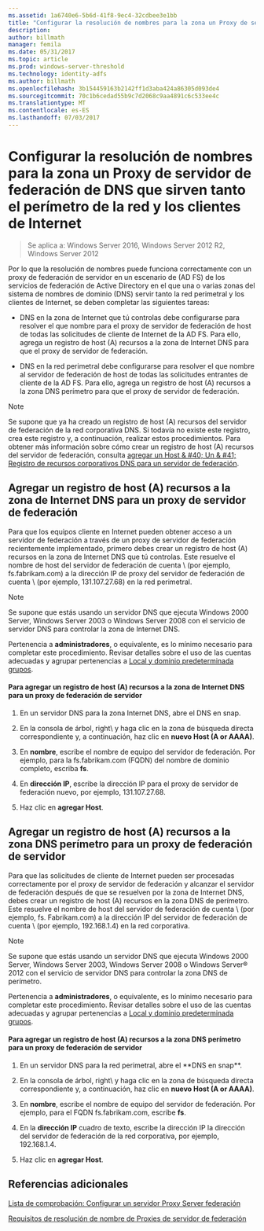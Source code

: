 ```yaml
---
ms.assetid: 1a6740e6-5b6d-41f8-9ec4-32cdbee3e1bb
title: "Configurar la resolución de nombres para la zona un Proxy de servidor de federación de DNS que sirven tanto el perímetro de la red y los clientes de Internet"
description: 
author: billmath
manager: femila
ms.date: 05/31/2017
ms.topic: article
ms.prod: windows-server-threshold
ms.technology: identity-adfs
ms.author: billmath
ms.openlocfilehash: 3b154459163b2142ff1d3aba424a86305d093de4
ms.sourcegitcommit: 70c1b6cedad55b9c7d2068c9aa4891c6c533ee4c
ms.translationtype: MT
ms.contentlocale: es-ES
ms.lasthandoff: 07/03/2017
---
```

# <a name="configure-name-resolution-for-a-federation-server-proxy-in-a-dns-zone-that-serves-both-the-perimeter-network-and-internet-clients"></a>Configurar la resolución de nombres para la zona un Proxy de servidor de federación de DNS que sirven tanto el perímetro de la red y los clientes de Internet

>Se aplica a: Windows Server 2016, Windows Server 2012 R2, Windows Server 2012

Por lo que la resolución de nombres puede funciona correctamente con un proxy de federación de servidor en un escenario de \(AD FS\) de los servicios de federación de Active Directory en el que una o varias zonas del sistema de nombres de dominio \(DNS\) servir tanto la red perimetral y los clientes de Internet, se deben completar las siguientes tareas:  
  
-   DNS en la zona de Internet que tú controlas debe configurarse para resolver el que nombre para el proxy de servidor de federación de host de todas las solicitudes de cliente de Internet de la AD FS. Para ello, agrega un registro de host \(A\) recursos a la zona de Internet DNS para que el proxy de servidor de federación.  
  
-   DNS en la red perimetral debe configurarse para resolver el que nombre al servidor de federación de host de todas las solicitudes entrantes de cliente de la AD FS. Para ello, agrega un registro de host \(A\) recursos a la zona DNS perímetro para que el proxy de servidor de federación.  
  
> [!NOTE]  
> Se supone que ya ha creado un registro de host \(A\) recursos del servidor de federación de la red corporativa DNS. Si todavía no existe este registro, crea este registro y, a continuación, realizar estos procedimientos. Para obtener más información sobre cómo crear un registro de host \(A\) recursos del servidor de federación, consulta [agregar un Host & #40; Un & #41; Registro de recursos corporativos DNS para un servidor de federación](Add-a-Host--A--Resource-Record-to-Corporate-DNS-for-a-Federation-Server.md).  
  
## <a name="add-a-host-a-resource-record-to-the-internet-dns-zone-for-a-federation-server-proxy"></a>Agregar un registro de host \(A\) recursos a la zona de Internet DNS para un proxy de servidor de federación  
Para que los equipos cliente en Internet pueden obtener acceso a un servidor de federación a través de un proxy de servidor de federación recientemente implementado, primero debes crear un registro de host \(A\) recursos en la zona de Internet DNS que tú controlas. Este resuelve el nombre de host del servidor de federación de cuenta \ (por ejemplo, fs.fabrikam.com\) a la dirección IP de proxy del servidor de federación de cuenta \ (por ejemplo, 131.107.27.68\) en la red perimetral.  
  
> [!NOTE]  
> Se supone que estás usando un servidor DNS que ejecuta Windows 2000 Server, Windows Server 2003 o Windows Server 2008 con el servicio de servidor DNS para controlar la zona de Internet DNS.  
  
Pertenencia a **administradores**, o equivalente, es lo mínimo necesario para completar este procedimiento.  Revisar detalles sobre el uso de las cuentas adecuadas y agrupar pertenencias a [Local y dominio predeterminada grupos](http://go.microsoft.com/fwlink/?LinkId=83477).   
  
#### <a name="to-add-a-host-a-resource-record-to-the-internet-dns-zone-for-a-federation-server-proxy"></a>Para agregar un registro de host \(A\) recursos a la zona de Internet DNS para un proxy de federación de servidor  
  
1.  En un servidor DNS para la zona Internet DNS, abre el DNS en snap\.  
  
2.  En la consola de árbol, right\ y haga clic en la zona de búsqueda directa correspondiente y, a continuación, haz clic en **nuevo Host \(A or AAAA\)**.  
  
3.  En **nombre**, escribe el nombre de equipo del servidor de federación. Por ejemplo, para la fs.fabrikam.com \(FQDN\) del nombre de dominio completo, escriba **fs**.  
  
4.  En **dirección IP**, escribe la dirección IP para el proxy de servidor de federación nuevo, por ejemplo, 131.107.27.68.  
  
5.  Haz clic en **agregar Host**.  
  
## <a name="add-a-host-a-resource-record-to-the-perimeter-dns-zone-for-a-federation-server-proxy"></a>Agregar un registro de host \(A\) recursos a la zona DNS perímetro para un proxy de federación de servidor  
Para que las solicitudes de cliente de Internet pueden ser procesadas correctamente por el proxy de servidor de federación y alcanzar el servidor de federación después de que se resuelven por la zona de Internet DNS, debes crear un registro de host \(A\) recursos en la zona DNS de perímetro. Este resuelve el nombre de host del servidor de federación de cuenta \ (por ejemplo, fs. Fabrikam.com\) a la dirección IP del servidor de federación de cuenta \ (por ejemplo, 192.168.1.4\) en la red corporativa.  
  
> [!NOTE]  
> Se supone que estás usando un servidor DNS que ejecuta Windows 2000 Server, Windows Server 2003, Windows Server 2008 o Windows Server® 2012 con el servicio de servidor DNS para controlar la zona DNS de perímetro.  
  
Pertenencia a **administradores**, o equivalente, es lo mínimo necesario para completar este procedimiento.  Revisar detalles sobre el uso de las cuentas adecuadas y agrupar pertenencias a [Local y dominio predeterminada grupos](http://go.microsoft.com/fwlink/?LinkId=83477).   
  
#### <a name="to-add-a-host-a-resource-record-to-the-perimeter-dns-zone-for-a-federation-server-proxy"></a>Para agregar un registro de host \(A\) recursos a la zona DNS perímetro para un proxy de federación de servidor  
  
1.  En un servidor DNS para la red perimetral, abre el **DNS en snap\**.  
  
2.  En la consola de árbol, right\ y haga clic en la zona de búsqueda directa correspondiente y, a continuación, haz clic en **nuevo Host \(A or AAAA\)**.  
  
3.  En **nombre**, escribe el nombre de equipo del servidor de federación. Por ejemplo, para el FQDN fs.fabrikam.com, escribe **fs**.  
  
4.  En la **dirección IP** cuadro de texto, escribe la dirección IP la dirección del servidor de federación de la red corporativa, por ejemplo, 192.168.1.4.  
  
5.  Haz clic en **agregar Host**.  
  
## <a name="additional-references"></a>Referencias adicionales  
[Lista de comprobación: Configurar un servidor Proxy Server federación](Checklist--Setting-Up-a-Federation-Server-Proxy.md)  
  
[Requisitos de resolución de nombre de Proxies de servidor de federación](https://technet.microsoft.com/library/dd807055.aspx)  
  

